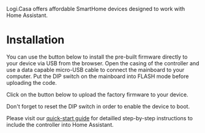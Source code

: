 Logi.Casa offers affordable SmartHome devices designed to work with Home Assistant.

# Installation

You can use the button below to install the pre-built firmware directly to your device via USB from the browser.
Open the casing of the controller and use a data capable micro-USB cable to connect the mainboard to your computer.
Put the DIP switch on the mainboard into FLASH mode before uploading the code.

Click on the button below to upload the factory firmware to your device.

<esp-web-install-button manifest="firmware/project-template.manifest.json"></esp-web-install-button>
<script type="module" src="https://unpkg.com/esp-web-tools@10/dist/web/install-button.js?module"></script>

Don't forget to reset the DIP switch in order to enable the device to boot.



Please visit our <a href="https://www.logi.casa/esp-home-controller-quick-start/">quick-start guide</a> for detailled step-by-step instructions to include the controller into Home Assistant.
